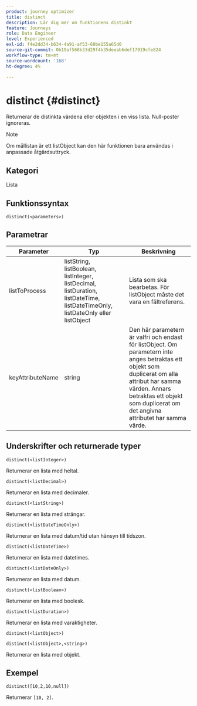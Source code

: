 ```yaml
---
product: journey optimizer
title: distinct
description: Lär dig mer om funktionens distinkt
feature: Journeys
role: Data Engineer
level: Experienced
exl-id: f4e2dd34-b634-4a91-af53-60be155a65d0
source-git-commit: 0b19af568b33d29f4b35deeab6def17919cfe824
workflow-type: tm+mt
source-wordcount: '168'
ht-degree: 4%

---
```


# distinct {#distinct}

Returnerar de distinkta värdena eller objekten i en viss lista. Null-poster ignoreras.

>[!NOTE]
>
>Om mållistan är ett listObject kan den här funktionen bara användas i anpassade åtgärdsuttryck.

## Kategori

Lista

## Funktionssyntax

`distinct(<parameters>)`

## Parametrar

| Parameter | Typ | Beskrivning |
|-----------|------------------|------------------|
| listToProcess | listString, listBoolean, listInteger, listDecimal, listDuration, listDateTime, listDateTimeOnly, listDateOnly eller listObject | Lista som ska bearbetas. För listObject måste det vara en fältreferens. |
| keyAttributeName | string | Den här parametern är valfri och endast för listObject. Om parametern inte anges betraktas ett objekt som duplicerat om alla attribut har samma värden. Annars betraktas ett objekt som duplicerat om det angivna attributet har samma värde. |

## Underskrifter och returnerade typer

`distinct(<listInteger>)`

Returnerar en lista med heltal.

`distinct(<listDecimal>)`

Returnerar en lista med decimaler.

`distinct(<listString>)`

Returnerar en lista med strängar.

`distinct(<listDateTimeOnly>)`

Returnerar en lista med datum/tid utan hänsyn till tidszon.

`distinct(<listDateTime>)`

Returnerar en lista med datetimes.

`distinct(<listDateOnly>)`

Returnerar en lista med datum.

`distinct(<listBoolean>)`

Returnerar en lista med boolesk.

`distinct(<listDuration>)`

Returnerar en lista med varaktigheter.

`distinct(<listObject>)`

`distinct(<listObject>,<string>)`

Returnerar en lista med objekt.


## Exempel

`distinct([10,2,10,null])`

Returnerar `[10, 2]`.
